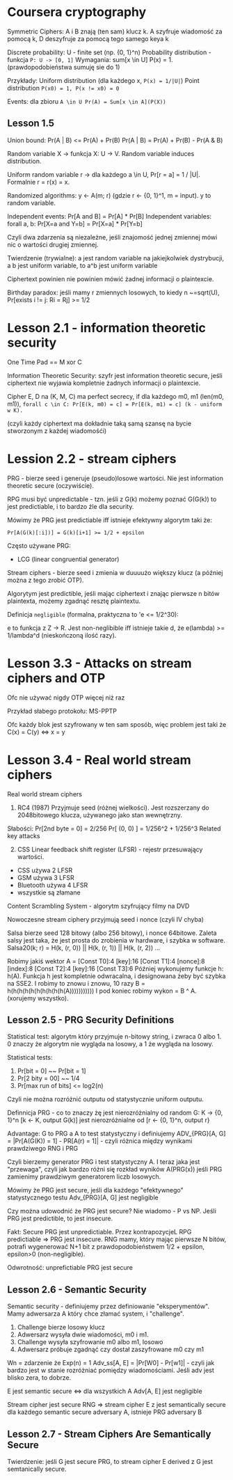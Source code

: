 # Coursera cryptography

Symmetric Ciphers:
A i B znają (ten sam) klucz k. A szyfruje wiadomość za pomocą k, D deszyfruje za pomocą tego samego keya k

Discrete probability:
U - finite set (np. {0, 1}^n)
Probability distribution - funkcja `P: U -> [0, 1]`
Wymagania: sum[x \in U] P(x) = 1. (prawdopodobieństwa sumuję sie do 1)

Przykłady:
Uniform distribution (dla każdego x, `P(x) = 1/|U|`)
Point distribution `P(x0) = 1, P(x != x0) = 0`

Events:
dla zbioru `A \in U Pr(A) = Sum[x \in A](P(X))`

## Lesson 1.5
Union bound:
Pr(A | B) <= Pr(A) + Pr(B)
Pr(A | B) = Pr(A) + Pr(B) - Pr(A & B)

Random variable X -> funkcja X: U -> V.
Random variable induces distribution.

Uniform random variable r -> dla każdego a \in U, Pr[r = a] = 1 / |U|. Formalnie r = r(x) = x.

Randomized algorithms:
y <- A(m; r) (gdzie r <- {0, 1}^1, m = input). y to random variable.

Independent events: Pr[A and B] = Pr[A] * Pr[B]
     Independent variables: forall a, b: Pr[X=a and Y=b] = Pr[X=a] * Pr[Y=b]

Czyli dwa zdarzenia są niezależne, jeśli znajomość jednej zmiennej mówi nic o wartości drugiej zmiennej.

Twierdzenie (trywialne): a jest random variable na jakiejkolwiek dystrybucji, a b jest uniform variable, to a^b jest uniform variable

Ciphertext powinien nie powinien mówić żadnej informacji o plaintexcie.

Birthday paradox: jeśli mamy r zmiennych losowych, to kiedy n ~=sqrt(U), Pr[exists i != j: Ri = Rj] >= 1/2

# Lesson 2.1 - information theoretic security

One Time Pad == M xor C

Information Theoretic Security: szyfr jest information theoretic secure, jeśli ciphertext nie wyjawia kompletnie żadnych informacji o plaintexcie.

Cipher E, D na (K, M, C) ma perfect secrecy, if
dla każdego m0, m1 (len(m0, m1)), `forall c \in C: Pr[E(k, m0) = c] = Pr[E(k, m1) = c] (k - uniform w K).`

(czyli każdy ciphertext ma dokładnie taką samą szansę na bycie stworzonym z każdej wiadomośći)

# Lession 2.2 - stream ciphers 

PRG - bierze seed i generuje (pseudo)losowe wartości. Nie jest information theoretic secure (oczywiście).

RPG musi być unpredictable - tzn. jeśli z G(k) możemy poznać G(G(k)) to jest predictiable, i to bardzo źle dla security.

Mówimy że PRG jest predictiable iff istnieje efektywny algorytm taki że:

    Pr[A(G(k)[:i])] = G(k)[i+1] >= 1/2 + epsilon

Często używane PRG:
 - LCG (linear congruential generator)

Stream ciphers - bierze seed i zmienia w duuuużo większy klucz (a później można z tego zrobić OTP).

Algorytym jest predictible, jeśli mając ciphertext i znając pierwsze n bitów plaintexta, możemy zgadnąć resztę plaintextu.

Definicja `negligible` (formalna, praktyczna to 'e <= 1/2^30):

e to funkcja z Z -> R. Jest non-neglibible iff istnieje takie d, że e(lambda) >= 1/lambda^d (nieskończoną ilość razy).

# Lesson 3.3 - Attacks on stream ciphers and OTP

Ofc nie używać nigdy OTP więcej niż raz

Przykład słabego protokołu: MS-PPTP

Ofc każdy blok jest szyfrowany w ten sam sposób, więc problem jest taki że C(x) = C(y) <=> x = y

# Lesson 3.4 - Real world stream ciphers

Real world stream ciphers

1. RC4 (1987)
Przyjmuje seed (różnej wielkości).
Jest rozszerzany do 2048bitowego klucza, używanego jako stan wewnętrzny.

Słabości:
Pr[2nd byte = 0] = 2/256
Pr[ (0, 0) ] = 1/256^2 + 1/256^3
Related key attacks

2. CSS
Linear feedback shift register (LFSR) - rejestr przesuwający wartości.
 - CSS używa 2 LFSR
 - GSM używa 3 LFSR
 - Bluetooth używa 4 LFSR
 - wszystkie są złamane

Content Scrambling System - algorytm szyfrujący filmy na DVD

Nowoczesne stream ciphery przyjmują seed i nonce (czyli IV chyba)

Salsa bierze seed 128 bitowy (albo 256 bitowy), i nonce 64bitowe.
Zaleta salsy jest taka, że jest prosta do zrobienia w hardware, i szybka w software.
Salsa20(k; r) = H(k, (r, 0)) || H(k, (r, 1)) || H(k, (r, 2)) ...

Robimy jakiś wektor A = [Const T0]:4 [key]:16 [Const T1]:4 [nonce]:8 [index]:8 [Const T2]:4 [key]:16 [Const T3]:6
Później wykonujemy funkcje h: h(A). Funkcja h jest kompletnie odwracalna, i designowana żeby być szybka na SSE2.
I robimy to znowu i znowu, 10 razy B = h(h(h(h(h(h(h(h(h(h(A)))))))))))
I pod koniec robimy wykon = B ^ A. (xorujemy wszystko).

## Lesson 2.5 - PRG Security Definitions

Statistical test: algorytm który przyjmuje n-bitowy string, i zwraca 0 albo 1. 0 znaczy że algorytm nie wygląda na losowy, a 1 że wygląda na losowy.

Statistical tests:
1) Pr[bit = 0] ~~ Pr[bit = 1]
2) Pr[2 bity = 00] ~~ 1/4
3) Pr[max run of bits] <= log2(n)

Czyli nie można rozróżnić outputu od statystycznie uniform outputu.

Definnicja PRG - co to znaczy żę jest nierozróżnialny od random
G: K -> {0, 1}^n
[k <- K, output G(k)]
jest nierozróżnialne od
[r <- {0, 1}^n, output r}

Advantage: G to PRG a A to test statystyczny
i definiujemy
ADV_{PRG}[A, G] = |Pr[A(G(K)) = 1] - PR[A(r) = 1]| - czyli różnica między wynikami prawdziwego RNG i PRG

Czyli bierzemy generator PRG i test statystyczny A. I teraz jaka jest "przewaga", czyli jak bardzo różni się rozkład wyników A(PRG(x)) jeśli PRG zamienimy prawdziwym generatorem liczb losowych.

Mówimy że PRG jest secure, jeśli dla każdego "efektywnego" statystycznego testu Adv_{PRG}[A, G] jest negligible

Czy można udowodnić że PRG jest secure? Nie wiadomo - P vs NP.
Jeśli PRG jest predictible, to jest insecure.

Fakt: Secure PRG jest unpredictiable.
Przez kontrapozycjeL RPG predictiable => PRG jest insecure.
RNG mamy, który mając pierwsze N bitów, potrafi wygenerować N+1 bit z prawdopodobieństwem 1/2 + epsilon, epsilon>0 (non-negligible).

Odwrotność: unprefictiable PRG jest secure

## Lesson 2.6 - Semantic Security

Semantic security - definiujemy przez definiowanie "eksperymentów".
Mamy adwersarza A który chce złamać system, i "challenge".
1. Challenge bierze losowy klucz
2. Adwersarz wysyła dwie wiadomości, m0 i m1.
3. Challenge wysyła szyfrowanie m0 albo m1, losowo
4. Adwersarz próbuje zgadnąć czy dostał zaszyfrowane m0 czy m1

Wn = zdarzenie że Exp(n) = 1
Adv_ss[A, E] = |Pr[W0] - Pr[w1]| - czyli jak bardzo jest w stanie rozróżniać pomiędzy wiadomościami.
Jeśli adv jest blisko zera, to dobrze.

E jest semantic secure <=> dla wszystkich A Adv[A, E] jest negligible

Stream cipher jest secure RNG => stream cipher E z jest semantically secure
dla każdego semantic secure adversary A, istnieje PRG adversary B

## Lesson 2.7 - Stream Ciphers Are Semantically Secure

Twierdzenie: jeśli G jest secure PRG, to stream cipher E derived z G jest semtanically secure.
